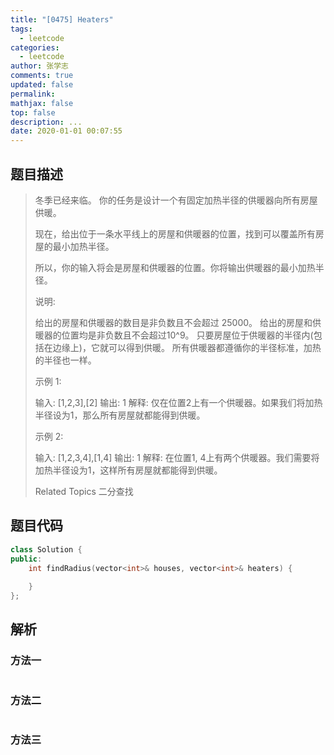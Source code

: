 ```yaml
---
title: "[0475] Heaters"
tags:
  - leetcode
categories:
  - leetcode
author: 张学志
comments: true
updated: false
permalink:
mathjax: false
top: false
description: ...
date: 2020-01-01 00:07:55
---
```


## 题目描述

> 冬季已经来临。 你的任务是设计一个有固定加热半径的供暖器向所有房屋供暖。 
> 
> 现在，给出位于一条水平线上的房屋和供暖器的位置，找到可以覆盖所有房屋的最小加热半径。 
> 
> 所以，你的输入将会是房屋和供暖器的位置。你将输出供暖器的最小加热半径。 
> 
> 说明: 
> 
> 
> 给出的房屋和供暖器的数目是非负数且不会超过 25000。 
> 给出的房屋和供暖器的位置均是非负数且不会超过10^9。 
> 只要房屋位于供暖器的半径内(包括在边缘上)，它就可以得到供暖。 
> 所有供暖器都遵循你的半径标准，加热的半径也一样。 
> 
> 
> 示例 1: 
> 
> 
> 输入: [1,2,3],[2]
> 输出: 1
> 解释: 仅在位置2上有一个供暖器。如果我们将加热半径设为1，那么所有房屋就都能得到供暖。
> 
> 
> 示例 2: 
> 
> 
> 输入: [1,2,3,4],[1,4]
> 输出: 1
> 解释: 在位置1, 4上有两个供暖器。我们需要将加热半径设为1，这样所有房屋就都能得到供暖。
> 
> Related Topics 二分查找

## 题目代码

```cpp
class Solution {
public:
    int findRadius(vector<int>& houses, vector<int>& heaters) {
        
    }
};
```

## 解析

### 方法一

```cpp

```

### 方法二

```cpp

```

### 方法三

```cpp

```

